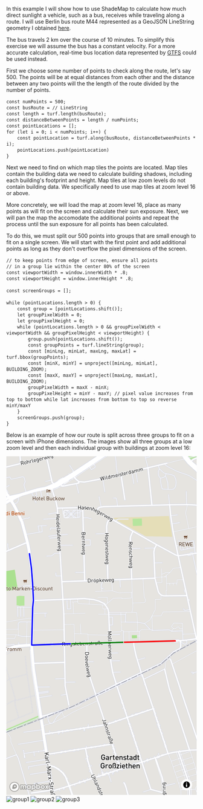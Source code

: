 In this example I will show how to use ShadeMap to calculate how much direct sunlight a vehicle, such as a bus, receives while traveling along a route. I will use Berlin bus route M44 represented as a GeoJSON LineString geometry I obtained [here](https://umap.openstreetmap.fr/en/datalayer/2737191/).

The bus travels 2 km over the course of 10 minutes. To simplify this exercise we will assume the bus has a constant velocity. For a more accurate calculation, real-time bus location data represented by [GTFS](https://gtfs.org/) could be used instead.

First we choose some number of points to check along the route, let's say 500. The points will be at equal distances from each other and the distance between any two points will the the length of the route divided by the number of points.

```
const numPoints = 500;
const busRoute = // LineString
const length = turf.length(busRoute);
const distanceBetweenPoints = length / numPoints;
const pointLocations = [];
for (let i = 0; i < numPoints; i++) {
    const pointLocation = turf.along(busRoute, distanceBetweenPoints * i);
    pointLocations.push(pointLocation)
}
```

Next we need to find on which map tiles the points are located. Map tiles contain the building data we need to calculate building shadows, including each building's footprint and height. Map tiles at low zoom levels do not contain building data. We specifically need to use map tiles at zoom level 16 or above.

More concretely, we will load the map at zoom level 16, place as many points as will fit on the screen and calculate their sun exposure. Next, we will pan the map the accomodate the additional points and repeat the process until the sun exposure for all points has been calculated.

To do this, we must split our 500 points into groups that are small enough to fit on a single screen. We will start with the first point and add additional points as long as they don't overflow the pixel dimensions of the screen.

```
// to keep points from edge of screen, ensure all points
// in a group lie within the center 80% of the screen
const viewportWidth = window.innerWidth * .8;
const viewportHeight = window.innerHeight * .8;

const screenGroups = [];

while (pointLocations.length > 0) {
    const group = [pointLocations.shift()];
    let groupPixelWidth = 0;
    let groupPixelHeight = 0;
    while (pointLocations.length > 0 && groupPixelWidth < viewportWidth && groupPixelHeight < viewportHeight) {
        group.push(pointLocations.shift());
        const groupPoints = turf.lineString(group);
        const [minLng, minLat, maxLng, maxLat] = turf.bbox(groupPoints);
        const [minX, minY] = unproject([minLng, minLat], BUILDING_ZOOM);
        const [maxX, maxY] = unproject([maxLng, maxLat], BUILDING_ZOOM);
        groupPixelWidth = maxX - minX;
        groupPixelHeight = minY - maxY; // pixel value increases from top to bottom while lat increases from bottom to top so reverse minY/maxY
    }
    screenGroups.push(group);
}
```

Below is an example of how our route is split across three groups to fit on a screen with iPhone dimensions. The images show all three groups at a low zoom level and then each individual group with buildings at zoom level 16:

![all-groups](/images/route/all-groups.png)
![group1](/images/route/groups1.png)
![group2](/images/route/groups2.png)
![group3](/images/route/groups3.png)